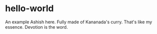 # hello-world
An example
Ashish here. Fully made of Kananada's curry. That's like my essence. Devotion is the word.
